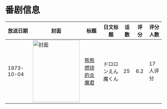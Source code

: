 # 番剧信息

|放送日期|封面|标题|日文标题|话数|评分|评分人数|
|---|---|---|---|---|---|---|
|1973-10-04|<img src="//lain.bgm.tv/pic/cover/c/a7/df/13561_np788.jpg" alt="封面" style="width:150px;height:200px;object-fit:cover;">|[熊熊燃烧的炎魔君](https://bangumi.tv/subject/13561)|ドロロンえん魔くん|25|6.2|17人评分|
